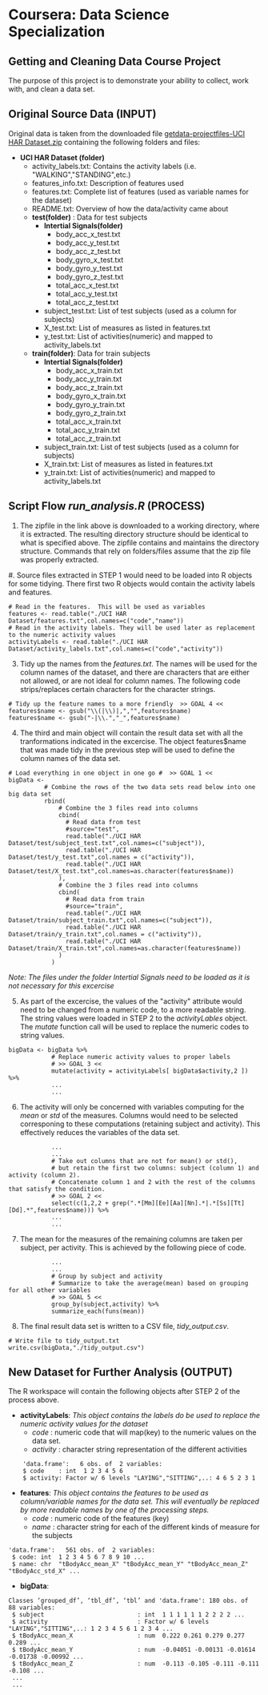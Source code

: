 # Coursera: Data Science Specialization
## Getting and Cleaning Data Course Project
The purpose of this project is to demonstrate your ability to collect, work with, and clean a data set.

## Original Source Data (INPUT)
Original data is taken from the downloaded file [getdata-projectfiles-UCI HAR Dataset.zip](https://d396qusza40orc.cloudfront.net/getdata%2Fprojectfiles%2FUCI%20HAR%20Dataset.zip) containing the following folders and files:

* __UCI HAR Dataset (folder)__
    + activity_labels.txt: Contains the activity labels (i.e. "WALKING","STANDING",etc.)
    + features_info.txt: Description of features used
    + features.txt: Complete list of features (used as variable names for the dataset)
    + README.txt: Overview of how the data/activity came about
    + __test(folder)__ : Data for test subjects
        - __Intertial Signals(folder)__
            * body_acc_x_test.txt
            * body_acc_y_test.txt
            * body_acc_z_test.txt
            * body_gyro_x_test.txt
            * body_gyro_y_test.txt
            * body_gyro_z_test.txt
            * total_acc_x_test.txt
            * total_acc_y_test.txt
            * total_acc_z_test.txt
        - subject_test.txt: List of test subjects (used as a column for subjects)
        - X_test.txt: List of measures as listed in features.txt
        - y_test.txt: List of activities(numeric) and mapped to activity_labels.txt
    + __train(folder)__: Data for train subjects
        - __Intertial Signals(folder)__
            * body_acc_x_train.txt
            * body_acc_y_train.txt
            * body_acc_z_train.txt
            * body_gyro_x_train.txt
            * body_gyro_y_train.txt
            * body_gyro_z_train.txt
            * total_acc_x_train.txt
            * total_acc_y_train.txt
            * total_acc_z_train.txt
        - subject_train.txt: List of test subjects (used as a column for subjects)
        - X_train.txt: List of measures as listed in features.txt
        - y_train.txt: List of activities(numeric) and mapped to activity_labels.txt

## Script Flow _run_analysis.R_ (PROCESS)
1. The zipfile in the link above is downloaded to a working directory, where it is extracted.  The resulting directory structure should be identical to what is specified above.  The zipfile contains and maintains the directory structure.  Commands that rely on folders/files assume that the zip file was properly extracted.

#. Source files extracted in STEP 1 would need to be loaded into R objects for some tidying. There first two R objects would contain the activity labels and features.
~~~~
# Read in the features.  This will be used as variables
features <- read.table("./UCI HAR Dataset/features.txt",col.names=c("code","name"))
# Read in the activity labels. They will be used later as replacement to the numeric activity values
activityLabels <- read.table("./UCI HAR Dataset/activity_labels.txt",col.names=c("code","activity"))
~~~~
3. Tidy up the names from the _features.txt_.  The names will be used for the column names of the dataset, and there are characters that are either not allowed, or are not ideal for column names.  The following code strips/replaces certain characters for the character strings.

~~~~
# Tidy up the feature names to a more friendly  >> GOAL 4 <<
features$name <- gsub("\\(|\\)|,","",features$name)
features$name <- gsub("-|\\.","_",features$name)
~~~~

4. The third and main object will contain the result data set with all the tranformations indicated in the excercise.  The object features$name that was made tidy in the previous step will be used to define the column names of the data set. 

~~~~
# Load everything in one object in one go #  >> GOAL 1 <<
bigData <-  
          # Combine the rows of the two data sets read below into one big data set
          rbind(
              # Combine the 3 files read into columns
              cbind(
                # Read data from test
                #source="test",
                read.table("./UCI HAR Dataset/test/subject_test.txt",col.names=c("subject")),
                read.table("./UCI HAR Dataset/test/y_test.txt",col.names = c("activity")),
                read.table("./UCI HAR Dataset/test/X_test.txt",col.names=as.character(features$name))
              ),
              # Combine the 3 files read into columns
              cbind(
                # Read data from train
                #source="train",
                read.table("./UCI HAR Dataset/train/subject_train.txt",col.names=c("subject")),
                read.table("./UCI HAR Dataset/train/y_train.txt",col.names = c("activity")),
                read.table("./UCI HAR Dataset/train/X_train.txt",col.names=as.character(features$name))
              )
            )
~~~~
_Note: The files under the folder Intertial Signals need to be loaded as it is not necessary for this excercise_

5. As part of the excercise, the values of the "activity" attribute would need to be changed from a numeric code, to a more readable string.  The string values were loaded in STEP 2 to the _activityLables_ object.  The _mutate_ function call will be used to replace the numeric codes to string values.

~~~~
bigData <- bigData %>% 
            # Replace numeric activity values to proper labels
            # >> GOAL 3 <<
            mutate(activity = activityLabels[ bigData$activity,2 ]) %>%
            ...
            ...
~~~~

6. The activity will only be concerned with variables computing for the _mean_ or _std_ of the measures.  Columns would need to be selected corresponing to these computations (retaining subject and activity).  This effectively reduces the variables of the data set.

~~~~
            ...
            ...
            # Take out columns that are not for mean() or std(), 
            # but retain the first two columns: subject (column 1) and activity (column 2).
            # Concatenate column 1 and 2 with the rest of the columns that satisfy the condition.
            # >> GOAL 2 <<
            select(c(1,2,2 + grep(".*[Mm][Ee][Aa][Nn].*|.*[Ss][Tt][Dd].*",features$name))) %>%
            ...
            ...
~~~~

7. The mean for the measures of the remaining columns are taken per subject, per activity.  This is achieved by the following piece of code.

~~~~
            ...
            ...
            # Group by subject and activity
            # Summarize to take the average(mean) based on grouping for all other variables
            # >> GOAL 5 <<
            group_by(subject,activity) %>%
            summarize_each(funs(mean))
~~~~

8. The final result data set is written to a CSV file, _tidy_output.csv_.

~~~~
# Write file to tidy_output.txt
write.csv(bigData,"./tidy_output.csv")
~~~~

## New Dataset for Further Analysis (OUTPUT)
The R workspace will contain the following objects after STEP 2 of the process above.

* __activityLabels__: _This object contains the labels do be used to replace the numeric activity values for the dataset_
    + _code_ : numeric code that will map(key) to the numeric values on the data set.
    + _activity_ : character string representation of the different activities

~~~~
    'data.frame':	6 obs. of  2 variables:
    $ code    : int  1 2 3 4 5 6
    $ activity: Factor w/ 6 levels "LAYING","SITTING",..: 4 6 5 2 3 1
~~~~

* __features__: _This object contains the features to be used as column/variable names for the data set.  This will eventually be replaced by more readable names by one of the processing steps._
    + _code_ : numeric code of the features (key)
    + _name_ : character string for each of the different kinds of measure for the subjects

~~~~
'data.frame':	561 obs. of  2 variables:
 $ code: int  1 2 3 4 5 6 7 8 9 10 ...
 $ name: chr  "tBodyAcc_mean_X" "tBodyAcc_mean_Y" "tBodyAcc_mean_Z" "tBodyAcc_std_X" ...
~~~~

* __bigData__: 

~~~~
Classes ‘grouped_df’, ‘tbl_df’, ‘tbl’ and 'data.frame':	180 obs. of  88 variables:
 $ subject                          : int  1 1 1 1 1 1 2 2 2 2 ...
 $ activity                         : Factor w/ 6 levels "LAYING","SITTING",..: 1 2 3 4 5 6 1 2 3 4 ...
 $ tBodyAcc_mean_X                  : num  0.222 0.261 0.279 0.277 0.289 ...
 $ tBodyAcc_mean_Y                  : num  -0.04051 -0.00131 -0.01614 -0.01738 -0.00992 ...
 $ tBodyAcc_mean_Z                  : num  -0.113 -0.105 -0.111 -0.111 -0.108 ...
 ...
 ...
~~~~

